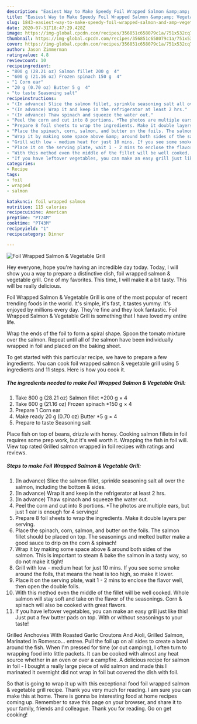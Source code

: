```yaml
---
description: "Easiest Way to Make Speedy Foil Wrapped Salmon &amp;amp; Vegetable Grill"
title: "Easiest Way to Make Speedy Foil Wrapped Salmon &amp;amp; Vegetable Grill"
slug: 1843-easiest-way-to-make-speedy-foil-wrapped-salmon-and-amp-vegetable-grill
date: 2020-07-31T18:47:29.428Z
image: https://img-global.cpcdn.com/recipes/356851c658079c1a/751x532cq70/foil-wrapped-salmon-vegetable-grill-recipe-main-photo.jpg
thumbnail: https://img-global.cpcdn.com/recipes/356851c658079c1a/751x532cq70/foil-wrapped-salmon-vegetable-grill-recipe-main-photo.jpg
cover: https://img-global.cpcdn.com/recipes/356851c658079c1a/751x532cq70/foil-wrapped-salmon-vegetable-grill-recipe-main-photo.jpg
author: Jason Zimmerman
ratingvalue: 4.8
reviewcount: 10
recipeingredient:
- "800 g (28.21 oz) Salmon fillet 200 g  4"
- "600 g (21.16 oz) Frozen spinach 150 g  4"
- "1 Corn ear"
- "20 g (0.70 oz) Butter 5 g  4"
- "to taste Seasoning salt"
recipeinstructions:
- "(In advance) Slice the salmon fillet, sprinkle seasoning salt all over the salmon, including the bottom &amp; sides."
- "(In advance) Wrap it and keep in the refrigerator at least 2 hrs."
- "(In advance) Thaw spinach and squeeze the water out."
- "Peel the corn and cut into 8 portions. *The photos are multiple ears, but just 1 ear is enough for 4 servings!"
- "Prepare 8 foil sheets to wrap the ingredients. Make it double layers per serving."
- "Place the spinach, corn, salmon, and butter on the foils. The salmon fillet should be placed on top. The seasonings and melted butter make a good sauce to drip on the corn &amp; spinach!"
- "Wrap it by making some space above &amp; around both sides of the salmon. This is important to steam &amp; bake the salmon in a tasty way, so do not make it tight!"
- "Grill with low - medium heat for just 10 mins. If you see some smoke around the foils, that means the heat is too high, so make it lower."
- "Place it on the serving plate, wait 1 - 2 mins to enclose the flavor well, then open the double foils."
- "With this method even the middle of the fillet will be well cooked. Whole salmon will stay soft and take on the flavor of the seasonings. Corn &amp; spinach will also be cooked with great flavors."
- "If you have leftover vegetables, you can make an easy grill just like this! Just put a few butter pads on top. With or without seasonings to your taste!"
categories:
- Recipe
tags:
- foil
- wrapped
- salmon

katakunci: foil wrapped salmon 
nutrition: 115 calories
recipecuisine: American
preptime: "PT24M"
cooktime: "PT43M"
recipeyield: "1"
recipecategory: Dinner

---
```



![Foil Wrapped Salmon &amp; Vegetable Grill](https://img-global.cpcdn.com/recipes/356851c658079c1a/751x532cq70/foil-wrapped-salmon-vegetable-grill-recipe-main-photo.jpg)

Hey everyone, hope you're having an incredible day today. Today, I will show you a way to prepare a distinctive dish, foil wrapped salmon &amp; vegetable grill. One of my favorites. This time, I will make it a bit tasty. This will be really delicious.

Foil Wrapped Salmon &amp; Vegetable Grill is one of the most popular of recent trending foods in the world. It's simple, it's fast, it tastes yummy. It's enjoyed by millions every day. They're fine and they look fantastic. Foil Wrapped Salmon &amp; Vegetable Grill is something that I have loved my entire life.

Wrap the ends of the foil to form a spiral shape. Spoon the tomato mixture over the salmon. Repeat until all of the salmon have been individually wrapped in foil and placed on the baking sheet.


To get started with this particular recipe, we have to prepare a few ingredients. You can cook foil wrapped salmon &amp; vegetable grill using 5 ingredients and 11 steps. Here is how you cook it.

<!--inarticleads1-->

##### The ingredients needed to make Foil Wrapped Salmon &amp; Vegetable Grill:

1. Take 800 g (28.21 oz) Salmon fillet *200 g × 4
1. Take 600 g (21.16 oz) Frozen spinach *150 g × 4
1. Prepare 1 Corn ear
1. Make ready 20 g (0.70 oz) Butter *5 g × 4
1. Prepare to taste Seasoning salt


Place fish on top of beans, drizzle with honey. Cooking salmon fillets in foil requires some prep work, but it&#39;s well worth it. Wrapping the fish in foil will. View top rated Grilled salmon wrapped in foil recipes with ratings and reviews. 

<!--inarticleads2-->

##### Steps to make Foil Wrapped Salmon &amp; Vegetable Grill:

1. (In advance) Slice the salmon fillet, sprinkle seasoning salt all over the salmon, including the bottom &amp; sides.
1. (In advance) Wrap it and keep in the refrigerator at least 2 hrs.
1. (In advance) Thaw spinach and squeeze the water out.
1. Peel the corn and cut into 8 portions. *The photos are multiple ears, but just 1 ear is enough for 4 servings!
1. Prepare 8 foil sheets to wrap the ingredients. Make it double layers per serving.
1. Place the spinach, corn, salmon, and butter on the foils. The salmon fillet should be placed on top. The seasonings and melted butter make a good sauce to drip on the corn &amp; spinach!
1. Wrap it by making some space above &amp; around both sides of the salmon. This is important to steam &amp; bake the salmon in a tasty way, so do not make it tight!
1. Grill with low - medium heat for just 10 mins. If you see some smoke around the foils, that means the heat is too high, so make it lower.
1. Place it on the serving plate, wait 1 - 2 mins to enclose the flavor well, then open the double foils.
1. With this method even the middle of the fillet will be well cooked. Whole salmon will stay soft and take on the flavor of the seasonings. Corn &amp; spinach will also be cooked with great flavors.
1. If you have leftover vegetables, you can make an easy grill just like this! Just put a few butter pads on top. With or without seasonings to your taste!


Grilled Anchovies With Roasted Garlic Croutons And Aioli, Grilled Salmon, Marinated In Romesco… entree. Pull the foil up on all sides to create a bowl around the fish. When I&#39;m pressed for time (or out camping), I often turn to wrapping food into little packets. It can be cooked with almost any heat source whether in an oven or over a campfire. A delicious recipe for salmon in foil - I bought a really large piece of wild salmon and made this I marinated it overnight did not wrap in foil but covered the dish with foil. 

So that is going to wrap it up with this exceptional food foil wrapped salmon &amp; vegetable grill recipe. Thank you very much for reading. I am sure you can make this at home. There is gonna be interesting food at home recipes coming up. Remember to save this page on your browser, and share it to your family, friends and colleague. Thank you for reading. Go on get cooking!
